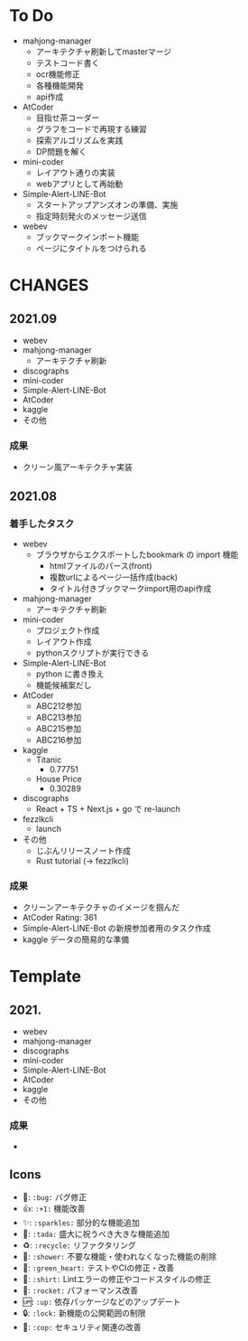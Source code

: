 # To Do
- mahjong-manager
  - アーキテクチャ刷新してmasterマージ
  - テストコード書く
  - ocr機能修正
  - 各種機能開発
  - api作成
- AtCoder
  - 目指せ茶コーダー
  - グラフをコードで再現する練習
  - 探索アルゴリズムを実践
  - DP問題を解く
- mini-coder
  - レイアウト通りの実装
  - webアプリとして再始動
- Simple-Alert-LINE-Bot
  - スタートアップアンズオンの準備、実施
  - 指定時刻発火のメッセージ送信
- webev
  - ブックマークインポート機能
  - ページにタイトルをつけられる

# CHANGES
## 2021.09
- webev
- mahjong-manager
  - アーキテクチャ刷新
- discographs
- mini-coder
- Simple-Alert-LINE-Bot
- AtCoder
- kaggle
- その他

### 成果
- クリーン風アーキテクチャ実装

## 2021.08
### 着手したタスク
- webev
  - ブラウザからエクスポートしたbookmark の import 機能
    - htmlファイルのパース(front)
    - 複数urlによるページ一括作成(back)
    - タイトル付きブックマークimport用のapi作成
- mahjong-manager
  - アーキテクチャ刷新
- mini-coder
  - プロジェクト作成
  - レイアウト作成
  - pythonスクリプトが実行できる
- Simple-Alert-LINE-Bot
  - python に書き換え
  - 機能候補案だし
- AtCoder
  - ABC212参加
  - ABC213参加
  - ABC215参加
  - ABC216参加
- kaggle
  - Titanic
    - 0.77751
  - House Price
    - 0.30289
- discographs
  - React + TS + Next.js + go で re-launch
- fezzlkcli
  - launch
- その他
  - じぶんリリースノート作成
  - Rust tutorial (-> fezzlkcli)

### 成果
- クリーンアーキテクチャのイメージを掴んだ
- AtCoder Rating: 361
- Simple-Alert-LINE-Bot の新規参加者用のタスク作成
- kaggle データの簡易的な準備

# Template
## 2021.
- webev
- mahjong-manager
- discographs
- mini-coder
- Simple-Alert-LINE-Bot
- AtCoder
- kaggle
- その他

### 成果
- 


## Icons
- :bug:: `:bug:` バグ修正
- :+1:: `:+1:` 機能改善
- :sparkles:: `:sparkles:` 部分的な機能追加
- :tada:: `:tada:` 盛大に祝うべき大きな機能追加
- :recycle:: `:recycle:` リファクタリング
- :shower:: `:shower:` 不要な機能・使われなくなった機能の削除
- :green_heart:: `:green_heart:` テストやCIの修正・改善
- :shirt:: `:shirt:` Lintエラーの修正やコードスタイルの修正
- :rocket:: `:rocket:` パフォーマンス改善
- :up:: `:up:`  依存パッケージなどのアップデート
- :lock:: `:lock:`  新機能の公開範囲の制限
- :cop:: `:cop:` セキュリティ関連の改善
